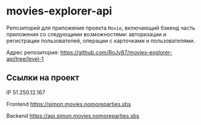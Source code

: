 # movies-explorer-api

Репозиторий для приложения проекта `Movie`, включающий бэкенд часть приложения со следующими возможностями: авторизации и регистрации пользователей, операции с карточками и пользователями.

Адрес репозитория: https://github.com/RoJy87/movies-explorer-api/tree/level-1

## Ссылки на проект

IP 51.250.12.167

Frontend https://simon.movies.nomoreparties.sbs

Backend https://api.simon.movies.nomoreparties.sbs
